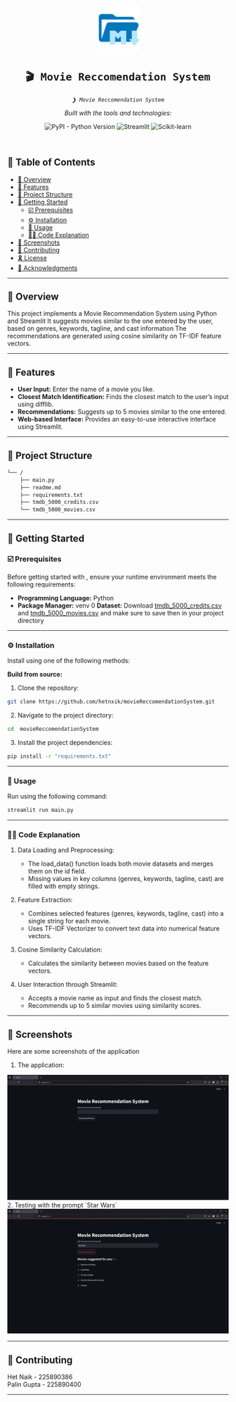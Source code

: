 <p align="center">
  <img src="https://raw.githubusercontent.com/PKief/vscode-material-icon-theme/ec559a9f6bfd399b82bb44393651661b08aaf7ba/icons/folder-markdown-open.svg" width="20%" alt="<code>❯ REPLACE-ME</code>-logo">
</p>
<p align="center">
    <h1 align="center"><code>🎬 Movie Reccomendation System</code></h1>
</p>
<p align="center">
    <em><code>❯ Movie Reccomendation System</code></em>
</p>
<p align="center">
	<!-- local repository, no metadata badges. --></p>
<p align="center">
		<em>Built with the tools and technologies:</em>
</p>
<div align="center">

![PyPI - Python Version](https://img.shields.io/pypi/pyversions/streamlit)
![Streamlit](https://img.shields.io/badge/-Streamlit-FF4B4B?style=flat&logo=streamlit&logoColor=white)
![Scikit-learn](https://img.shields.io/badge/scikit--learn-F7931E?style=flat-square&logo=scikit-learn&logoColor=white)
</div>
<br>

## 🔗 Table of Contents

- [📍 Overview](#-overview)
- [👾 Features](#-features)
- [📁 Project Structure](#-project-structure)
- [🚀 Getting Started](#-getting-started)
  - [☑️ Prerequisites](#-prerequisites)
  - [⚙️ Installation](#-installation)
  - [🤖 Usage](#🤖-usage)
  - [🧑‍💻 Code Explanation](#🧑‍💻-Code-Explanation)
- [📸 Screenshots](#📸-Screenshots)
- [🔰 Contributing](#-contributing)
- [🎗 License](#-license)
- [🙌 Acknowledgments](#-acknowledgments)

---
## 📍 Overview

<p>This project implements a Movie Recommendation System using Python and Streamlit It suggests movies similar to the one entered by the user, based on genres, keywords, tagline, and cast information The recommendations are generated using cosine similarity on TF-IDF feature vectors.</p>

---
## 👾 Features

- **User Input:** Enter the name of a movie you like.
- **Closest Match Identification:** Finds the closest match to the user’s input using difflib.
- **Recommendations:** Suggests up to 5 movies similar to the one entered.
- **Web-based Interface:** Provides an easy-to-use interactive interface using Streamlit.

---
## 📁 Project Structure

```sh
└── /
    ├── main.py
    ├── readme.md
    ├── requirements.txt
    ├── tmdb_5000_credits.csv
    └── tmdb_5000_movies.csv
```

---
## 🚀 Getting Started

### ☑️ Prerequisites

Before getting started with , ensure your runtime environment meets the following requirements:

- **Programming Language:** Python
- **Package Manager:** venv
0 **Dataset:** Download [tmdb_5000_credits.csv](https://www.kaggle.com/datasets/tmdb/tmdb-movie-metadata) and [tmdb_5000_movies.csv](https://github.com/CTopham/TophamRepo/blob/master/Movie%20Project/Resources/tmdb_5000_movies.csv) and make sure to save then in your project directory

---
### ⚙️ Installation

Install  using one of the following methods:

**Build from source:**

1. Clone the  repository:

```sh
git clone https://github.com/hetnxik/movieReccomendationSystem.git
```

2. Navigate to the project directory:

```sh
cd  movieReccomendationSystem
```

3. Install the project dependencies:

```sh
pip install -r "requirements.txt"
```

---
### 🤖 Usage
Run  using the following command:

```sh
streamlit run main.py
```

---
### 🧑‍💻 Code Explanation

1. Data Loading and Preprocessing:
   - The load_data() function loads both movie datasets and merges them on the id field.
   - Missing values in key columns (genres, keywords, tagline, cast) are filled with empty strings.

2. Feature Extraction:
    - Combines selected features (genres, keywords, tagline, cast) into a single string for each movie.
    - Uses TF-IDF Vectorizer to convert text data into numerical feature vectors.
 
3. Cosine Similarity Calculation:
    - Calculates the similarity between movies based on the feature vectors.
 
4. User Interaction through Streamlit:
    - Accepts a movie name as input and finds the closest match.
    - Recommends up to 5 similar movies using similarity scores.

---
## 📸 Screenshots
Here are some screenshots of the application
1. The application:
<img src="./Screenshots/base.jpg">
2. Testing with the prompt `Star Wars`
<img src="./Screenshots/result.jpg">

---
## 🔰 Contributing
Het Naik - 225890386
<br>
Palin Gupta - 225890400

---